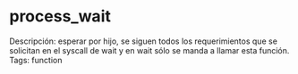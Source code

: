 # process_wait

Descripción: esperar por hijo, se siguen todos los requerimientos que se solicitan en el syscall de wait y en wait sólo se manda a llamar esta función.
Tags: function